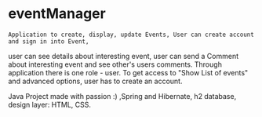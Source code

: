 # eventManager
    Application to create, display, update Events, User can create account and sign in into Event, 
user can see details about interesting event, user can send a Comment about interesting event and see other's users comments.
Through application there is one role  - user.
To get access to "Show List of events" and advanced options, user has to create an account.

Java Project made with passion :) ,Spring and Hibernate, h2 database, design layer: HTML, CSS. 
